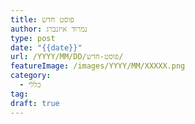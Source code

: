 ```yaml
---
title: פוסט חדש
author: נמרוד איזנברג
type: post
date: "{{date}}"
url: /YYYY/MM/DD/פוסט-חדש/
featureImage: /images/YYYY/MM/XXXXX.png
category:
  - כללי
tag: 
draft: true
---
```

